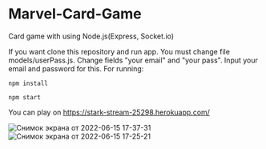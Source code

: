 # Marvel-Card-Game

Card game with using Node.js(Express, Socket.io)

If you want clone this repository and run app. You must change file models/userPass.js. Change fields "your email" and "your pass". Input your email and password for this. For running:


```
npm install
```
```
npm start
```

You can play on https://stark-stream-25298.herokuapp.com/

![Снимок экрана от 2022-06-15 17-37-31](https://user-images.githubusercontent.com/92023832/173854742-39b36e81-6549-49ca-97e4-2349ea5120ed.png)
![Снимок экрана от 2022-06-15 17-25-21](https://user-images.githubusercontent.com/92023832/173854764-d09cb2fa-3c8f-4e7c-ae5c-5482364c0520.png)
